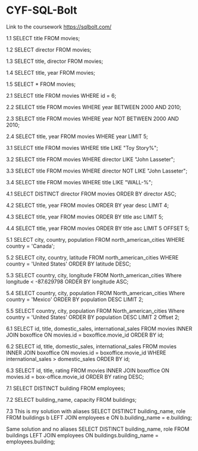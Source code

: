 # CYF-SQL-Bolt

Link to the coursework
https://sqlbolt.com/

1.1
SELECT title FROM movies;

1.2
SELECT director FROM movies;

1.3
SELECT title, director FROM movies;

1.4
SELECT title, year FROM movies;

1.5
SELECT * FROM movies;

2.1
SELECT title
FROM movies
WHERE id = 6;

2.2
SELECT title
FROM movies
WHERE year
BETWEEN 2000 AND 2010;

2.3
SELECT title
FROM movies
WHERE year
NOT BETWEEN 2000 AND 2010;

2.4
SELECT title, year
FROM movies
WHERE year
LIMIT 5;

3.1
SELECT title
FROM movies
WHERE title
LIKE "Toy Story%";

3.2
SELECT title
FROM movies
WHERE director
LIKE "John Lasseter";

3.3
SELECT title
FROM movies
WHERE director
NOT LIKE "John Lasseter";

3.4
SELECT title
FROM movies
WHERE title
LIKE "WALL-%";


4.1
SELECT DISTINCT director
FROM movies
ORDER BY director ASC;

4.2
SELECT title, year FROM movies
ORDER BY year desc
LIMIT 4;

4.3
SELECT title, year FROM movies
ORDER BY title asc
LIMIT 5;

4.4
SELECT title, year FROM movies
ORDER BY title asc
LIMIT 5 OFFSET 5;

5.1
SELECT city, country, population
FROM north_american_cities
WHERE country = 'Canada';

5.2
SELECT city, country, latitude
FROM north_american_cities
WHERE country = 'United States'
ORDER BY latitude DESC;
 
5.3
SELECT country, city, longitude FROM North_american_cities
Where longitude < -87.629798
ORDER BY longitude ASC;

5.4
SELECT country, city, population FROM North_american_cities
Where country = 'Mexico'
ORDER BY population DESC
LIMIT 2;

5.5
SELECT country, city, population FROM North_american_cities
Where country = 'United States'
ORDER BY population DESC
LIMIT 2 Offset 2;

6.1
SELECT id, title, domestic_sales, international_sales
FROM movies
INNER JOIN boxoffice
ON movies.id = boxoffice.movie_id
ORDER BY id;

6.2
SELECT id, title, domestic_sales, international_sales
FROM movies
INNER JOIN boxoffice
ON movies.id = boxoffice.movie_id
WHERE international_sales > domestic_sales
ORDER BY id;

6.3
SELECT id, title, rating
FROM movies
INNER JOIN boxoffice
ON movies.id = box-office.movie_id
ORDER BY rating DESC;

7.1
SELECT DISTINCT building
FROM employees;

7.2
SELECT building_name, capacity
FROM buildings;

7.3
This is my solution with aliases
SELECT DISTINCT building_name, role
FROM buildings b
LEFT JOIN employees e
ON b.building_name = e.building;

Same solution and no aliases
SELECT DISTINCT building_name, role
FROM buildings
LEFT JOIN employees
ON buildings.building_name = employees.building;
